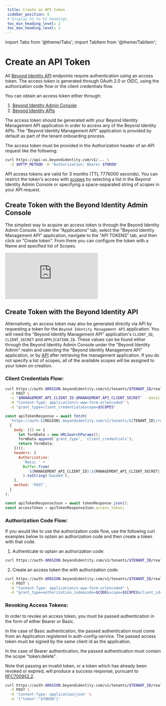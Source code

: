 ```yaml
---
 title: Create an API token
 sidebar_position: 6
 # Display h2 to h2 headings
 toc_min_heading_level: 2
 toc_max_heading_level: 2
---
```


import Tabs from '@theme/Tabs';
import TabItem from '@theme/TabItem';

# Create an API Token

All [Beyond Identity API](https://developer.beyondidentity.com/api/v1) endpoints require authentication using an access token. The access token is generated through OAuth 2.0 or OIDC, using the authorization code flow or the client credentials flow.

You can obtain an access token either through:

1. [Beyond Identity Admin Console](api-token#create-token-with-the-beyond-identity-admin-console)
2. [Beyond Identity APIs](api-token#create-token-with-the-beyond-identity-api)

The access token should be generated with your Beyond Identity Management API application in order to access any of the Beyond Identity APIs. The "Beyond Identity Management API" application is provided by default as part of the tenant onboarding process.

The access token must be provided in the Authorization header of an API request like the following:

```bash
curl https://api-us.beyondidentity.com/v1/... \
  -X $HTTP_METHOD -H "Authorization: Bearer $TOKEN"
```

API access tokens are valid for 3 months (TTL 7776000 seconds). You can restrict the token's access with [scopes](../apis/scopes) by selecting a list in the Beyond Identity Admin Console or specifying a space-separated string of scopes in your API request.

## Create Token with the Beyond Identity Admin Console

The simplest way to acquire an access token is through the Beyond Identity Admin Console. Under the "Applications" tab, select the "Beyond Identity Management API" application, navigate to the "API TOKENS" tab, and then click on "Create token". From there you can configure the token with a Name and specified list of Scopes.

<div style={{position: 'relative', paddingBottom: 'calc(73% + 20px)', height: '0'}}>
	<iframe src='https://demo.arcade.software/OQge5lspW7TRuqvghZQd?embed&forceNoOpeningAnimation=true' frameBorder="0" style={{position: 'absolute', top: '0', left: '0', width: '100%', height: '100%'}}>
	</iframe>
</div>

## Create Token with the Beyond Identity API

Alternatively, an access token may also be generated directly via API by requesting a token for the `Beyond Identity Management API` application. You will need the "Beyond Identity Management API" application's `CLIENT_ID`, `CLIENT_SECRET` and `APPLICATION_ID`. These values can be found either through the Beyond Identity Admin Console under the "Beyond Identity Admin" realm and selecting the "Beyond Identity Management API" application, or by [API](https://developer.beyondidentity.com/api/v1) after retrieving the management application. If you do not specify a list of scopes, all of the available scopes will be assigned to your token on creation.

### Client Credentials Flow:

<Tabs groupId="api-token-platform" queryString>
 <TabItem value="curl" label="Curl">

```bash title="/token"
curl https://auth-$REGION.beyondidentity.com/v1/tenants/$TENANT_ID/realms/$REALM_ID/applications/$MANAGEMENT_APPLICATION_ID/token \
  -X POST \
  -u "$MANAGEMENT_API_CLIENT_ID:$MANAGEMENT_API_CLIENT_SECRET" --basic \
  -H "Content-Type: application/x-www-form-urlencoded" \
  -d "grant_type=client_credentials&scope=$SCOPES"
```

 </TabItem>
 <TabItem value="node" label="Node">

```jsx title="/token"
const apiTokenResponse = await fetch(
  `https://auth-${REGION}.beyondidentity.com/v1/tenants/${TENANT_ID}/realms/${REALM_ID}/applications/${MANAGEMENT_APPLICATION_ID}/token`,
  {
    body: (() => {
      let formData = new URLSearchParams();
      formData.append('grant_type', 'client_credentials');
      return formData;
    })(),
    headers: {
      Authorization:
        'Basic ' +
        Buffer.from(
          `${MANAGEMENT_API_CLIENT_ID}:${MANAGEMENT_API_CLIENT_SECRET}`
        ).toString('base64'),
    },
    method: 'POST',
  }
);

const apiTokenResponseJson = await tokenResponse.json();
const accessToken = apiTokenResponseJson.access_token;
```

 </TabItem>
</Tabs>

### Authorization Code Flow:

If you would like to use the authorization code flow, use the following curl examples below to optain an authorization code and then create a token with that code.

1. Authenticate to optain an authorization code:

```bash title="/authorize"
curl https://auth-$REGION.beyondidentity.com/v1/tenants/$TENANT_ID/realms/$REALM_ID/applications/$MANAGEMENT_APPLICATION_ID/authorize?response_type=code&client_id=$MANAGEMENT_API_CLIENT_ID&redirect_uri=$REDIRECT_URI&scope=openid&state=$STATE&code_challenge=$OPTIONAL_CODE_CHALLENGE&code_challenge_method=S256
```

2. Create an access token the with authorization code:

```bash title="/token"
curl https://auth-$REGION.beyondidentity.com/v1/tenants/$TENANT_ID/realms/$REALM_ID/applications/$MANAGEMENT_APPLICATION_ID/token \
  -X POST \
  -H "Content-Type: application/x-www-form-urlencoded" \
  -d "grant_type=authorization_code&code=$CODE&scope=$SCOPES&client_id=$MANAGEMENT_API_CLIENT_ID&code_verifier=$OPTIONAL_CODE_VERIFIER"
```

### Revoking Access Tokens:

In order to revoke an access token, you must be passed authentication in the form of either Bearer or Basic.

In the case of Basic authentication, the passed authentication must come from an Application registered in auth-config-service. The passed access token must be signed by the same client id as the application.

In the case of Bearer authentication, the passed authentication must contain the scope "token:delete".

Note that passing an invalid token, or a token which has already been revoked or expired, will produce a success response, pursuant to [RFC7009§2.2](https://www.rfc-editor.org/rfc/rfc7009).

```bash title="/revoke"
curl https://auth-$REGION.beyondidentity.com/v1/tenants/$TENANT_ID/realms/$REALM_ID/applications/$MANAGEMENT_APPLICATION_ID/revoke \
  -X POST \
  -H 'Content-Type: application/json' \
  -d '{"token":"$TOKEN"}'
```
